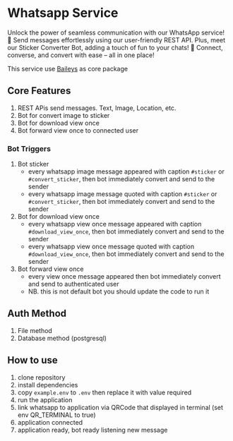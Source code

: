 # Whatsapp Service

Unlock the power of seamless communication with our WhatsApp service! 🚀 Send messages effortlessly using our
user-friendly REST API. Plus, meet our Sticker Converter Bot, adding a touch of fun to your chats! 🌟 Connect, converse,
and convert with ease – all in one place!

This service use <a href="https://github.com/WhiskeySockets/Baileys" target="_blank">Baileys</a> as core package

## Core Features

1. REST APis send messages. Text, Image, Location, etc.
2. Bot for convert image to sticker
3. Bot for download view once
4. Bot forward view once to connected user

### Bot Triggers

1. Bot sticker
    - every whatsapp image message appeared with caption `#sticker` or `#convert_sticker`, then bot immediately convert
      and send to the sender
    - every whatsapp image message quoted with caption `#sticker` or `#convert_sticker`, then bot immediately convert
      and send to the sender
2. Bot for download view once
    - every whatsapp view once message appeared with caption `#download_view_once`, then bot immediately convert and
      send to the sender
    - every whatsapp view once message quoted with caption `#download_view_once`, then bot immediately convert and send
      to the sender
3. Bot forward view once
    - every view once message appeared then bot immediately convert and send to authenticated user
    - NB. this is not default bot you should update the code to run it

## Auth Method

1. File method
2. Database method (postgresql)

## How to use

1. clone repository
2. install dependencies
3. copy `example.env` to `.env` then replace it with value required
4. run the application
5. link whatsapp to application via QRCode that displayed in terminal (set env QR_TERMINAL to true)
6. application connected
7. application ready, bot ready listening new message
